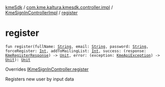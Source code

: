 [kmeSdk](../../index.md) / [com.kme.kaltura.kmesdk.controller.impl](../index.md) / [KmeSignInControllerImpl](index.md) / [register](./register.md)

# register

`fun register(fullName: `[`String`](https://kotlinlang.org/api/latest/jvm/stdlib/kotlin/-string/index.html)`, email: `[`String`](https://kotlinlang.org/api/latest/jvm/stdlib/kotlin/-string/index.html)`, password: `[`String`](https://kotlinlang.org/api/latest/jvm/stdlib/kotlin/-string/index.html)`, forceRegister: `[`Int`](https://kotlinlang.org/api/latest/jvm/stdlib/kotlin/-int/index.html)`, addToMailingList: `[`Int`](https://kotlinlang.org/api/latest/jvm/stdlib/kotlin/-int/index.html)`, success: (response: `[`KmeRegisterResponse`](../../com.kme.kaltura.kmesdk.rest.response.signin/-kme-register-response/index.md)`) -> `[`Unit`](https://kotlinlang.org/api/latest/jvm/stdlib/kotlin/-unit/index.html)`, error: (exception: `[`KmeApiException`](../../com.kme.kaltura.kmesdk.rest/-kme-api-exception/index.md)`) -> `[`Unit`](https://kotlinlang.org/api/latest/jvm/stdlib/kotlin/-unit/index.html)`): `[`Unit`](https://kotlinlang.org/api/latest/jvm/stdlib/kotlin/-unit/index.html)

Overrides [IKmeSignInController.register](../../com.kme.kaltura.kmesdk.controller/-i-kme-sign-in-controller/register.md)

Registers new user by input data

